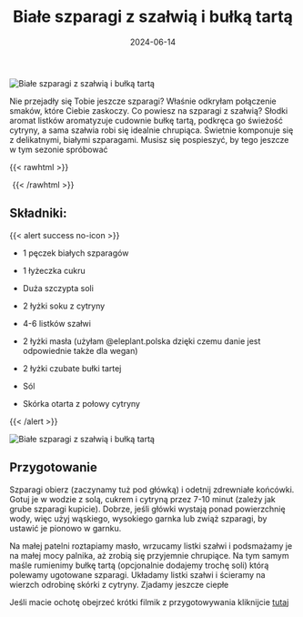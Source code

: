 ﻿---
title: "Białe szparagi z szałwią i bułką tartą"
date: 2024-06-14
categories:
- dania główne
tags:
- białe szparagi
- wegetariańskie
- wegańskie
- szałwia
thumbnailImagePosition: "top"
---
![Białe szparagi z szałwią i bułką tartą](/img/Biale-szparagi-z-szalwia-i-bulka-tarta/Biale-szparagi-z-szalwia-i-bulka-tarta-1.jpg)

Nie przejadły się Tobie jeszcze szparagi? Właśnie odkryłam połączenie smaków, które Ciebie zaskoczy. Co powiesz na szparagi z szałwią? Słodki aromat listków aromatyzuje cudownie bułkę tartą, podkręca go świeżość cytryny, a sama szałwia robi się idealnie chrupiąca. Świetnie komponuje się z delikatnymi, białymi szparagami. Musisz się pospieszyć, by tego jeszcze w tym sezonie spróbować

<!--more-->

{{< rawhtml >}}
<div id="ceneoaffcontainer624479"></div><a id="ceneoaff-logo" title="Ceneo.pl" href="https://www.ceneo.pl/#pid=26977&crid=624479&cid=46110" rel="nofollow"><img style="border:0;width:1px;height:1px;" src="//image.ceneostatic.pl/data/custom_images/4917/custom_image.png" alt="Ceneo.pl" /></a><script type="text/javascript" charset="utf-8">	if (typeof CeneoAPOptions == "undefined" || CeneoAPOptions == null)	{	var CeneoAPOptions = new Array(); 	stamp = parseInt(new Date().getTime()/86400, 10);	var script = document.createElement("script");	script.setAttribute("type", "text/javascript");	script.setAttribute("src", "//partnerzyapi.ceneo.pl/External/ap.js?"+stamp);	script.setAttribute("charset", "utf-8");	var head = document.getElementsByTagName("head")[0];	head.appendChild(script);	}	CeneoAPOptions[CeneoAPOptions.length] =	{		ad_creation: 624479,		ad_channel: 46110,		ad_partner: 26977,		ad_type: 1,		ad_content: '1767,3528,4496',		ad_format: 1,		ad_newpage: true,		ad_basket: false,		ad_container: 'ceneoaffcontainer624479',		ad_formatTypeId: 1,		ad_contextual: false, 		ad_recommended: false, 		ad_showRank: false 	};</script>
{{< /rawhtml >}}

## Składniki:
{{< alert success no-icon >}}
- 1 pęczek białych szparagów
- 1 łyżeczka cukru
- Duża szczypta soli
- 2 łyżki soku z cytryny


- 4-6 listków szałwi
- 2 łyżki masła (użyłam @eleplant.polska dzięki czemu danie jest odpowiednie także dla wegan)
- 2 łyżki czubate bułki tartej
- Sól
- Skórka otarta z połowy cytryny

{{< /alert >}}

![Białe szparagi z szałwią i bułką tartą](/img/Biale-szparagi-z-szalwia-i-bulka-tarta/Biale-szparagi-z-szalwia-i-bulka-tarta-2.jpg)

## Przygotowanie
Szparagi obierz (zaczynamy tuż pod główką) i odetnij zdrewniałe końcówki. Gotuj je w wodzie z solą, cukrem i cytryną przez 7-10 minut (zależy jak grube szparagi kupicie). Dobrze, jeśli główki wystają ponad powierzchnię wody, więc użyj wąskiego, wysokiego garnka lub zwiąż szparagi, by ustawić je pionowo w garnku.

Na małej patelni roztapiamy masło, wrzucamy listki szałwi i podsmażamy je na małej mocy palnika, aż zrobią się przyjemnie chrupiące. Na tym samym maśle rumienimy bułkę tartą (opcjonalnie dodajemy trochę soli) którą polewamy ugotowane szparagi. Układamy listki szałwi i ścieramy na wierzch odrobinę skórki z cytryny. Zjadamy jeszcze ciepłe

Jeśli macie ochotę obejrzeć krótki filmik z przygotowywania kliknijcie [tutaj](https://www.instagram.com/reel/C7yWRPfIfD6/?utm_source=ig_web_copy_link&igsh=MzRlODBiNWFlZA==)
